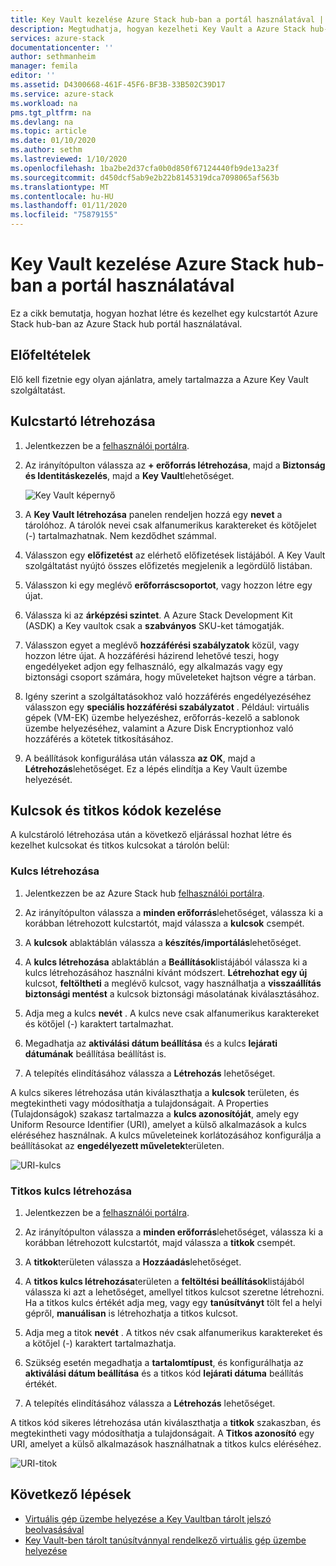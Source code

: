 ```yaml
---
title: Key Vault kezelése Azure Stack hub-ban a portál használatával | Microsoft Docs
description: Megtudhatja, hogyan kezelheti Key Vault a Azure Stack hub-ban az Azure Stack hub portál használatával.
services: azure-stack
documentationcenter: ''
author: sethmanheim
manager: femila
editor: ''
ms.assetid: D4300668-461F-45F6-BF3B-33B502C39D17
ms.service: azure-stack
ms.workload: na
pms.tgt_pltfrm: na
ms.devlang: na
ms.topic: article
ms.date: 01/10/2020
ms.author: sethm
ms.lastreviewed: 1/10/2020
ms.openlocfilehash: 1ba2be2d37cfa0b0d850f67124440fb9de13a23f
ms.sourcegitcommit: d450dcf5ab9e2b22b8145319dca7098065af563b
ms.translationtype: MT
ms.contentlocale: hu-HU
ms.lasthandoff: 01/11/2020
ms.locfileid: "75879155"
---
```

# <a name="manage-key-vault-in-azure-stack-hub-using-the-portal"></a>Key Vault kezelése Azure Stack hub-ban a portál használatával

Ez a cikk bemutatja, hogyan hozhat létre és kezelhet egy kulcstartót Azure Stack hub-ban az Azure Stack hub portál használatával.

## <a name="prerequisites"></a>Előfeltételek

Elő kell fizetnie egy olyan ajánlatra, amely tartalmazza a Azure Key Vault szolgáltatást.

## <a name="create-a-key-vault"></a>Kulcstartó létrehozása

1. Jelentkezzen be a [felhasználói portálra](https://portal.local.azurestack.external).

2. Az irányítópulton válassza az **+ erőforrás létrehozása**, majd a **Biztonság és Identitáskezelés**, majd a **Key Vault**lehetőséget.

    ![Key Vault képernyő](media/azure-stack-key-vault-manage-portal/image1.png)

3. A **Key Vault létrehozása** panelen rendeljen hozzá egy **nevet** a tárolóhoz. A tárolók nevei csak alfanumerikus karaktereket és kötőjelet (-) tartalmazhatnak. Nem kezdődhet számmal.

4. Válasszon egy **előfizetést** az elérhető előfizetések listájából. A Key Vault szolgáltatást nyújtó összes előfizetés megjelenik a legördülő listában.

5. Válasszon ki egy meglévő **erőforráscsoportot**, vagy hozzon létre egy újat.

6. Válassza ki az **árképzési szintet**. A Azure Stack Development Kit (ASDK) a Key vaultok csak a **szabványos** SKU-ket támogatják.

7. Válasszon egyet a meglévő **hozzáférési szabályzatok** közül, vagy hozzon létre újat. A hozzáférési házirend lehetővé teszi, hogy engedélyeket adjon egy felhasználó, egy alkalmazás vagy egy biztonsági csoport számára, hogy műveleteket hajtson végre a tárban.

8. Igény szerint a szolgáltatásokhoz való hozzáférés engedélyezéséhez válasszon egy **speciális hozzáférési szabályzatot** . Például: virtuális gépek (VM-EK) üzembe helyezéshez, erőforrás-kezelő a sablonok üzembe helyezéséhez, valamint a Azure Disk Encryptionhoz való hozzáférés a kötetek titkosításához.

9. A beállítások konfigurálása után válassza **az OK**, majd a **Létrehozás**lehetőséget. Ez a lépés elindítja a Key Vault üzembe helyezését.

## <a name="manage-keys-and-secrets"></a>Kulcsok és titkos kódok kezelése

A kulcstároló létrehozása után a következő eljárással hozhat létre és kezelhet kulcsokat és titkos kulcsokat a tárolón belül:

### <a name="create-a-key"></a>Kulcs létrehozása

1. Jelentkezzen be az Azure Stack hub [felhasználói portálra](https://portal.local.azurestack.external).

2. Az irányítópulton válassza a **minden erőforrás**lehetőséget, válassza ki a korábban létrehozott kulcstartót, majd válassza a **kulcsok** csempét.

3. A **kulcsok** ablaktáblán válassza a **készítés/importálás**lehetőséget.

4. A **kulcs létrehozása** ablaktáblán a **Beállítások**listájából válassza ki a kulcs létrehozásához használni kívánt módszert. **Létrehozhat egy új** kulcsot, **feltöltheti** a meglévő kulcsot, vagy használhatja a **visszaállítás biztonsági mentést** a kulcsok biztonsági másolatának kiválasztásához.

5. Adja meg a kulcs **nevét** . A kulcs neve csak alfanumerikus karaktereket és kötőjel (-) karaktert tartalmazhat.

6. Megadhatja az **aktiválási dátum beállítása** és a kulcs **lejárati dátumának** beállítása beállítást is.

7. A telepítés elindításához válassza a **Létrehozás** lehetőséget.

A kulcs sikeres létrehozása után kiválaszthatja a **kulcsok** területen, és megtekintheti vagy módosíthatja a tulajdonságait. A Properties (Tulajdonságok) szakasz tartalmazza a **kulcs azonosítóját**, amely egy Uniform Resource Identifier (URI), amelyet a külső alkalmazások a kulcs eléréséhez használnak. A kulcs műveleteinek korlátozásához konfigurálja a beállításokat az **engedélyezett műveletek**területen.

![URI-kulcs](media/azure-stack-key-vault-manage-portal/image4.png)

### <a name="create-a-secret"></a>Titkos kulcs létrehozása

1. Jelentkezzen be a [felhasználói portálra](https://portal.local.azurestack.external).

2. Az irányítópulton válassza a **minden erőforrás**lehetőséget, válassza ki a korábban létrehozott kulcstartót, majd válassza a **titkok** csempét.

3. A **titkok**területen válassza a **Hozzáadás**lehetőséget.

4. A **titkos kulcs létrehozása**területen a **feltöltési beállítások**listájából válassza ki azt a lehetőséget, amellyel titkos kulcsot szeretne létrehozni. Ha a titkos kulcs értékét adja meg, vagy egy **tanúsítványt** tölt fel a helyi gépről, **manuálisan** is létrehozhatja a titkos kulcsot.

5. Adja meg a titok **nevét** . A titkos név csak alfanumerikus karaktereket és a kötőjel (-) karaktert tartalmazhatja.

6. Szükség esetén megadhatja a **tartalomtípust**, és konfigurálhatja az **aktiválási dátum beállítása** és a titkos kód **lejárati dátuma** beállítás értékét.

7. A telepítés elindításához válassza a **Létrehozás** lehetőséget.

A titkos kód sikeres létrehozása után kiválaszthatja a **titkok** szakaszban, és megtekintheti vagy módosíthatja a tulajdonságait. A **Titkos azonosító** egy URI, amelyet a külső alkalmazások használhatnak a titkos kulcs eléréséhez.

![URI-titok](media/azure-stack-key-vault-manage-portal/image5.png)

## <a name="next-steps"></a>Következő lépések

* [Virtuális gép üzembe helyezése a Key Vaultban tárolt jelszó beolvasásával](azure-stack-key-vault-deploy-vm-with-secret.md)
* [Key Vault-ben tárolt tanúsítvánnyal rendelkező virtuális gép üzembe helyezése](azure-stack-key-vault-push-secret-into-vm.md)
